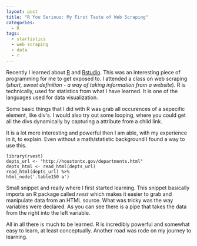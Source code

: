 ```yaml
---
layout: post
title: "R You Serious: My First Taste of Web Scraping"
categories:
  - R
tags:
  - startistics
  - web scraping
  - data
  - r
---
```


Recently I learned about [R](https://www.r-project.org/ "rlang link") and [Rstudio](https://www.rstudio.com "rstudio link"). This was an interesting piece of programming for me to get exposed to. I attended a class on web scraping (*short, sweet definition - a way of taking information from a website*). R is technically, used for statistics from what I have learned. It is one of the languages used for data visualization.

Some basic things that I did with R was grab all occurences of a sepecific element, like div's. I would also try out some looping, where you could get all the divs dynamically by capturing a attribute from a child link. 

It is a lot more interesting and powerful then I am able, with my experience in it, to explain. Even without a math/statistic background I found a way to use this.

	library(rvest)
	depts_url <- "http://houstontx.gov/departments.html"
	depts_html <- read_html(depts_url)
	read_html(depts_url) %>%
	html_node('.table150 a')
	
Small snippet and really where I first started learning. This snippet basically imports an R package called *rvest* which makes it easier to grab and manipulate data from an HTML source. What was tricky was the way variables were declared. As you can see there is a pipe that takes the data from the right into the left variable.

All in all there is much to be learned. R is incredibly powerful and somewhat easy to learn, at least conceptually. Another road was rode on my journey to learning.